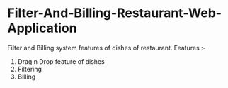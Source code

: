 # Filter-And-Billing-Restaurant-Web-Application
Filter and Billing system features of dishes of restaurant.
Features :-
1) Drag n Drop feature of dishes
2) Filtering
3) Billing
